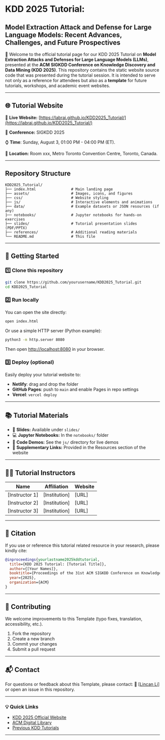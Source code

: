 # KDD 2025 Tutorial: 
## Model Extraction Attack and Defense for Large Language Models: Recent Advances, Challenges, and Future Prospectives
  
🥹 Welcome to the official tutorial page for our KDD 2025 Tutorial on **Model Extraction Attacks and Defenses for Large Language Models (LLMs)**, presented at the **ACM SIGKDD Conference on Knowledge Discovery and Data Mining (KDD 2025)**. This repository contains the static website source code that was presented during the tutorial session. It is intended to serve not only as a reference for attendees but also as a **template** for future tutorials, workshops, and academic event websites.

---

## 🌐 Tutorial Website

🔗 **Live Website:** [https://labrai.github.io/KDD2025_Tutorial/](https://labrai.github.io/KDD2025_Tutorial/)

📅 **Conference:** SIGKDD 2025 

⌚️ **Time**: Sunday, August 3, 01:00 PM - 04:00 PM (ET). 

📍 **Location:** Room xxx, Metro Toronto Convention Centre, Toronto, Canada. 


---

## Repository Structure

```
KDD2025_Tutorial/
├── index.html                # Main landing page
├── assets/                   # Images, icons, and figures
├── css/                      # Website styling
├── js/                       # Interactive elements and animations
├── data/                     # Example datasets or JSON resources (if any)
├── notebooks/                # Jupyter notebooks for hands-on exercises
├── slides/                   # Tutorial presentation slides (PDF/PPTX)
├── references/               # Additional reading materials
└── README.md                 # This file
````

---

## 🚀 Getting Started

### 1️⃣ Clone this repository

```bash
git clone https://github.com/yourusername/KDD2025_Tutorial.git
cd KDD2025_Tutorial
```

### 2️⃣ Run locally

You can open the site directly:

```bash
open index.html
```

Or use a simple HTTP server (Python example):

```bash
python3 -m http.server 8080
```

Then open [http://localhost:8080](http://localhost:8080) in your browser.

### 3️⃣ Deploy (optional)

Easily deploy your tutorial website to:

* **Netlify**: drag and drop the folder
* **GitHub Pages**: push to `main` and enable Pages in repo settings
* **Vercel**: `vercel deploy`

---

## 📚 Tutorial Materials

* 📄 **Slides:** Available under `slides/`
* 💻 **Jupyter Notebooks:** In the `notebooks/` folder
* 🧪 **Code Demos:** See the `js/` directory for live demos
* 🔗 **Supplementary Links:** Provided in the Resources section of the website

---

## 👨‍🏫 Tutorial Instructors

| Name           | Affiliation   | Website |
| -------------- | ------------- | ------- |
| [Instructor 1] | [Institution] | [URL]   |
| [Instructor 2] | [Institution] | [URL]   |
| [Instructor 3] | [Institution] | [URL]   |

---

## 🧾 Citation

If you use or reference this tutorial related resource in your research, please kindly cite:

```bibtex
@inproceedings{yourlastname2025kddtutorial,
  title={KDD 2025 Tutorial: [Tutorial Title]},
  author={[Your Names]},
  booktitle={Proceedings of the 31st ACM SIGKDD Conference on Knowledge Discovery and Data Mining (KDD '25)},
  year={2025},
  organization={ACM}
}
```

---


## 🤝 Contributing

We welcome improvements to this Template (typo fixes, translation, accessibility, etc.).

1. Fork the repository
2. Create a new branch
3. Commit your changes
4. Submit a pull request

---

## 📬 Contact

For questions or feedback about this Template, please contact:
📧 [[Lincan Li](ll24bb@fsu.edu)] or open an issue in this repository.


---

### 💡 Quick Links

* [KDD 2025 Official Website](https://www.kdd.org/)
* [ACM Digital Library](https://dl.acm.org/)
* [Previous KDD Tutorials](https://www.kdd.org/kdd2024/tutorials)

---

```

